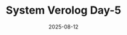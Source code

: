 ---
title: "System Verolog Day-5"
date: "2025-08-12"
thumbnail: "../../../assets/img/SystemVerilog/image.png"
---